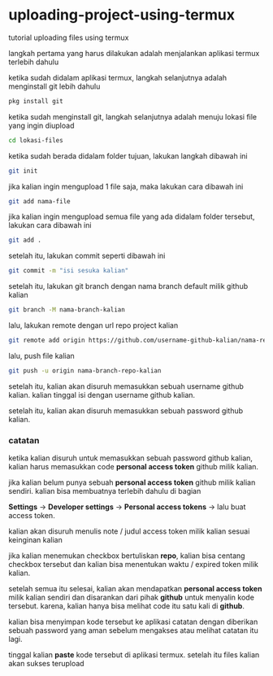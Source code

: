 # uploading-project-using-termux
tutorial uploading files using termux

langkah pertama yang harus dilakukan adalah menjalankan aplikasi termux terlebih dahulu

ketika sudah didalam aplikasi termux, langkah selanjutnya adalah menginstall git lebih dahulu

```bash
pkg install git
```

ketika sudah menginstall git, langkah selanjutnya adalah menuju lokasi file yang ingin diupload

```bash
cd lokasi-files
```

ketika sudah berada didalam folder tujuan, lakukan langkah dibawah ini

```bash 
git init
```

jika kalian ingin mengupload 1 file saja, maka lakukan cara dibawah ini

```bash
git add nama-file
```

jika kalian ingin mengupload semua file yang ada didalam folder tersebut, lakukan cara dibawah ini

```bash
git add .
```

setelah itu, lakukan commit seperti dibawah ini

```bash
git commit -m "isi sesuka kalian"
```

setelah itu, lakukan git branch dengan nama branch default milik github kalian

```bash
git branch -M nama-branch-kalian
```

lalu, lakukan remote dengan url repo project kalian

```bash
git remote add origin https://github.com/username-github-kalian/nama-repository-project-kalian.git
```

lalu, push file kalian

```bash
git push -u origin nama-branch-repo-kalian
```

setelah itu, kalian akan disuruh memasukkan sebuah username github kalian. 
kalian tinggal isi dengan username github kalian.

setelah itu, kalian akan disuruh memasukkan sebuah password github kalian.

### catatan

ketika kalian disuruh untuk memasukkan sebuah password github kalian, kalian harus memasukkan code **personal access token** github milik kalian.

jika kalian belum punya sebuah **personal access token** github milik kalian sendiri. kalian bisa membuatnya terlebih dahulu di bagian

**Settings** -> **Developer settings** -> **Personal access tokens** -> lalu buat access token.

kalian akan disuruh menulis note / judul access token milik kalian sesuai keinginan kalian

jika kalian menemukan checkbox bertuliskan **repo**, kalian bisa centang checkbox tersebut dan kalian bisa menentukan waktu / expired token milik kalian.

setelah semua itu selesai, kalian akan mendapatkan **personal access token** milik kalian sendiri dan disarankan dari pihak **github** untuk menyalin kode tersebut. karena, kalian hanya bisa melihat code itu satu kali di **github**.

kalian bisa menyimpan kode tersebut ke aplikasi catatan dengan diberikan sebuah password yang aman sebelum mengakses atau melihat catatan itu lagi.

tinggal kalian **paste** kode tersebut di aplikasi termux. setelah itu files kalian akan sukses terupload
